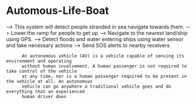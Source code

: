 # Automous-Life-Boat
--> This system will detect people stranded in sea navigate towards them. 
--> Lower the ramp for people to get up 
--> Navigate to the nearest land/ship using GPS. 
--> Detect floods and water entering ships using water sensor and take necessary actions 
--> Send SOS alerts to nearby receivers

          An autonomous vehicle (AV) is a vehicle capable of sensing its environment and operating
          without human involvement. A human passenger is not required to take control of the vehicle
          at any time, nor is a human passenger required to be present in the vehicle at all. An autonomous
          vehicle can go anywhere a traditional vehicle goes and do everything that an experienced
          human driver does 
